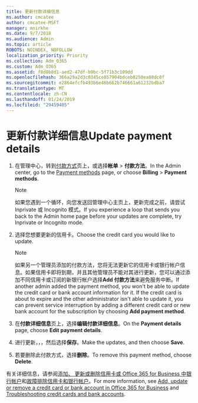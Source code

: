 ```yaml
---
title: 更新付款详细信息
ms.author: cmcatee
author: cmcatee-MSFT
manager: mnirkhe
ms.date: 9/7/2018
ms.audience: Admin
ms.topic: article
ROBOTS: NOINDEX, NOFOLLOW
localization_priority: Priority
ms.collection: Adm_O365
ms.custom: Adm_O365
ms.assetid: f8d8b8d1-aed2-47df-b9bc-5f71b3c109dd
ms.openlocfilehash: 366a29a2d3c0345ce857904bdceb8250ea88dc0f
ms.sourcegitcommit: e2864efcfb493b6e46b662b746661a61232bdba7
ms.translationtype: MT
ms.contentlocale: zh-CN
ms.lasthandoff: 01/24/2019
ms.locfileid: "29459405"
---
```

# <a name="update-payment-details"></a><span data-ttu-id="8957b-102">更新付款详细信息</span><span class="sxs-lookup"><span data-stu-id="8957b-102">Update payment details</span></span>

1. <span data-ttu-id="8957b-103">在管理中心，转到[付款方式](https://go.microsoft.com/fwlink/p/?linkid=2018806)页上，或选择**帐单** \> **付款方法**。</span><span class="sxs-lookup"><span data-stu-id="8957b-103">In the Admin center, go to the [Payment methods](https://go.microsoft.com/fwlink/p/?linkid=2018806) page, or choose **Billing** \> **Payment methods**.</span></span>
    
    > [!NOTE]
    > <span data-ttu-id="8957b-104">如果您遇到一个循环，向您发送回管理中心主页上，更新完成之前，请尝试 Inprivate 或 Incognito 模式。</span><span class="sxs-lookup"><span data-stu-id="8957b-104">If you experience a loop that sends you back to the Admin home page before your updates are complete, try Inprivate or Incognito mode.</span></span> 
  
2. <span data-ttu-id="8957b-105">选择您想要更新的信用卡。</span><span class="sxs-lookup"><span data-stu-id="8957b-105">Choose the credit card you would like to update.</span></span>
    
    > [!NOTE]
    > <span data-ttu-id="8957b-p101">如果另一个管理员添加的付款方法，您将无法更新它的信用卡或银行帐户信息。如果信用卡即将到期，并且其他管理员不能对其进行更新，您可以通过添加不同信用卡或订阅的新银行帐户选择**Add 付款方法**来避免服务中断。</span><span class="sxs-lookup"><span data-stu-id="8957b-p101">If another admin added the payment method, you won't be able to update the credit card or bank account information for it. If the credit card is about to expire and the other administrator isn't able to update it, you can prevent service interruption by adding a different credit card or new bank account for the subscription by choosing **Add payment method**.</span></span> 
  
3. <span data-ttu-id="8957b-108">在**付款详细信息**页上，选择**编辑付款详细信息**。</span><span class="sxs-lookup"><span data-stu-id="8957b-108">On the **Payment details** page, choose **Edit payment details**.</span></span>
    
4. <span data-ttu-id="8957b-109">进行更新，，，然后选择**保存**。</span><span class="sxs-lookup"><span data-stu-id="8957b-109">Make the updates, and then choose **Save**.</span></span>
    
5. <span data-ttu-id="8957b-110">若要删除此付款方式，选择**删除**。</span><span class="sxs-lookup"><span data-stu-id="8957b-110">To remove this payment method, choose **Delete**.</span></span>
    
<span data-ttu-id="8957b-111">有关详细信息，请参阅[添加、 更新或删除信用卡或 Office 365 for Business 中银行帐户](https://support.office.com/article/30ba9c83-50d8-4020-90ed-830a5b8c8724)和[故障排除信用卡和银行帐户](https://support.office.com/article/30ba9c83-50d8-4020-90ed-830a5b8c8724)。</span><span class="sxs-lookup"><span data-stu-id="8957b-111">For more information, see [Add, update or remove a credit card or bank account in Office 365 for Business](https://support.office.com/article/30ba9c83-50d8-4020-90ed-830a5b8c8724) and [Troubleshooting credit cards and bank accounts](https://support.office.com/article/30ba9c83-50d8-4020-90ed-830a5b8c8724).</span></span>
  

